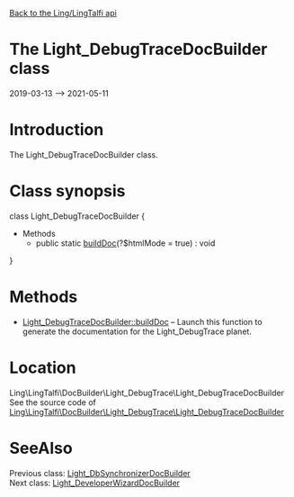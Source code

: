 [Back to the Ling/LingTalfi api](https://github.com/lingtalfi/LingTalfi/blob/master/doc/api/Ling/LingTalfi.md)



The Light_DebugTraceDocBuilder class
================
2019-03-13 --> 2021-05-11






Introduction
============

The Light_DebugTraceDocBuilder class.



Class synopsis
==============


class <span class="pl-k">Light_DebugTraceDocBuilder</span>  {

- Methods
    - public static [buildDoc](https://github.com/lingtalfi/LingTalfi/blob/master/doc/api/Ling/LingTalfi/DocBuilder/Light_DebugTrace/Light_DebugTraceDocBuilder/buildDoc.md)(?$htmlMode = true) : void

}






Methods
==============

- [Light_DebugTraceDocBuilder::buildDoc](https://github.com/lingtalfi/LingTalfi/blob/master/doc/api/Ling/LingTalfi/DocBuilder/Light_DebugTrace/Light_DebugTraceDocBuilder/buildDoc.md) &ndash; Launch this function to generate the documentation for the Light_DebugTrace planet.





Location
=============
Ling\LingTalfi\DocBuilder\Light_DebugTrace\Light_DebugTraceDocBuilder<br>
See the source code of [Ling\LingTalfi\DocBuilder\Light_DebugTrace\Light_DebugTraceDocBuilder](https://github.com/lingtalfi/LingTalfi/blob/master/DocBuilder/Light_DebugTrace/Light_DebugTraceDocBuilder.php)



SeeAlso
==============
Previous class: [Light_DbSynchronizerDocBuilder](https://github.com/lingtalfi/LingTalfi/blob/master/doc/api/Ling/LingTalfi/DocBuilder/Light_DbSynchronizer/Light_DbSynchronizerDocBuilder.md)<br>Next class: [Light_DeveloperWizardDocBuilder](https://github.com/lingtalfi/LingTalfi/blob/master/doc/api/Ling/LingTalfi/DocBuilder/Light_DeveloperWizard/Light_DeveloperWizardDocBuilder.md)<br>
